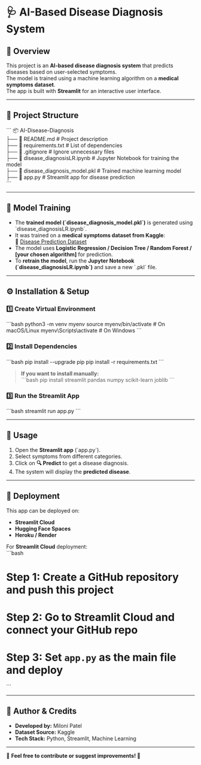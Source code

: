 # 🩺 AI-Based Disease Diagnosis System  

## 📌 Overview  
This project is an **AI-based disease diagnosis system** that predicts diseases based on user-selected symptoms.  
The model is trained using a machine learning algorithm on a **medical symptoms dataset**.  
The app is built with **Streamlit** for an interactive user interface.  

---

## 📂 Project Structure  
\`\`\`
📦 AI-Disease-Diagnosis  
├── 📜 README.md                      # Project description  
├── 📜 requirements.txt               # List of dependencies  
├── 📜 .gitignore                     # Ignore unnecessary files  
├── 📜 disease_diagnosisLR.ipynb      # Jupyter Notebook for training the model  
├── 📜 disease_diagnosis_model.pkl    # Trained machine learning model  
├── 📜 app.py                         # Streamlit app for disease prediction  
\`\`\`

---

## 📜 Model Training  
- The **trained model (\`disease_diagnosis_model.pkl\`)** is generated using \`disease_diagnosisLR.ipynb\`.  
- It was trained on a **medical symptoms dataset from Kaggle**:  
  🔗 [Disease Prediction Dataset](https://www.kaggle.com/datasets/kaushil268/disease-prediction-using-machine-learning?resource=download)  
- The model uses **Logistic Regression / Decision Tree / Random Forest / [your chosen algorithm]** for prediction.  
- To **retrain the model**, run the **Jupyter Notebook (\`disease_diagnosisLR.ipynb\`)** and save a new \`.pkl\` file.  

---

## ⚙️ Installation & Setup  

### 1️⃣ Create Virtual Environment  
\`\`\`bash
python3 -m venv myenv
source myenv/bin/activate  # On macOS/Linux
myenv\Scripts\activate     # On Windows
\`\`\`

### 2️⃣ Install Dependencies  
\`\`\`bash
pip install --upgrade pip
pip install -r requirements.txt
\`\`\`

> **If you want to install manually:**  
\`\`\`bash
pip install streamlit pandas numpy scikit-learn joblib
\`\`\`

### 3️⃣ Run the Streamlit App  
\`\`\`bash
streamlit run app.py
\`\`\`

---

## 📝 Usage  
1. Open the **Streamlit app** (\`app.py\`).  
2. Select symptoms from different categories.  
3. Click on **🔍 Predict** to get a disease diagnosis.  
4. The system will display the **predicted disease**.

---

## 🚀 Deployment  
This app can be deployed on:  
- **Streamlit Cloud**  
- **Hugging Face Spaces**  
- **Heroku / Render**  

For **Streamlit Cloud** deployment:  
\`\`\`bash
# Step 1: Create a GitHub repository and push this project
# Step 2: Go to Streamlit Cloud and connect your GitHub repo
# Step 3: Set `app.py` as the main file and deploy
\`\`\`

---

## 📌 Author & Credits  
- **Developed by:** Miloni Patel 
- **Dataset Source:** Kaggle  
- **Tech Stack:** Python, Streamlit, Machine Learning  

---

📢 **Feel free to contribute or suggest improvements! 🚀**
